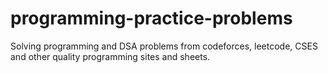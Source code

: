 # programming-practice-problems
Solving programming and DSA problems from codeforces, leetcode, CSES and other quality programming sites and sheets.
